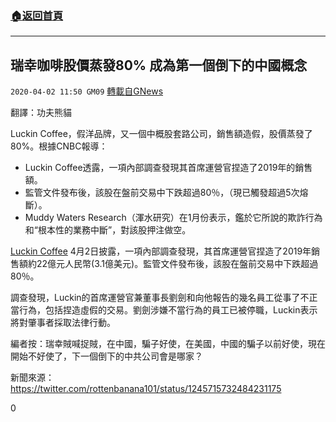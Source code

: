 ###  [:house:返回首頁](https://github.com/ourhimalayas/txt)
---

## 瑞幸咖啡股價蒸發80% 成為第一個倒下的中國概念
`2020-04-02 11:50 GM09` [轉載自GNews](https://gnews.org/zh-hant/160172/)

翻譯：功夫熊貓

Luckin Coffee，假洋品牌，又一個中概股套路公司，銷售額造假，股價蒸發了80%。根據CNBC報導：

- Luckin Coffee透露，一項內部調查發現其首席運營官捏造了2019年的銷售額。
- 監管文件發布後，該股在盤前交易中下跌超過80％，（現已觸發超過5次熔斷）。
- Muddy Waters Research（渾水研究）在1月份表示，鑑於它所說的欺詐行為和“根本性的業務中斷”，對該股押注做空。


[Luckin Coffee](https://www.cnbc.com/quotes/?symbol=LK) 4月2日披露，一項內部調查發現，其首席運營官捏造了2019年銷售額約22億元人民幣(3.1億美元)。監管文件發布後，該股在盤前交易中下跌超過80％。

調查發現，Luckin的首席運營官兼董事長劉劍和向他報告的幾名員工從事了不正當行為，包括捏造虛假的交易。劉劍涉嫌不當行為的員工已被停職，Luckin表示將對肇事者採取法律行動。

編者按：瑞幸賊喊捉賊，在中國，騙子好使，在美國，中國的騙子以前好使，現在開始不好使了，下一個倒下的中共公司會是哪家？

新聞來源： https://twitter.com/rottenbanana101/status/1245715732484231175
 
0
